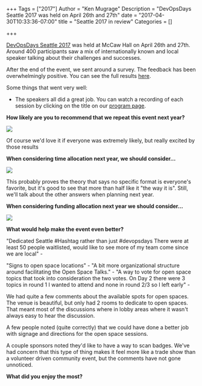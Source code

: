 +++
Tags = ["2017"]
Author = "Ken Mugrage"
Description = "DevOpsDays Seattle 2017 was held on April 26th and 27th"
date = "2017-04-30T10:33:36-07:00"
title = "Seattle 2017 in review"
Categories = []

+++

[DevOpsDays Seattle 2017](https://devopsdays.org/events/2017-seattle) was held at McCaw Hall on April 26th and 27th. Around 400 participants saw a mix of internationally known and local speaker talking about their challenges and successes.

After the end of the event, we sent around a survey. The feedback has been overwhelmingly positive. You can see the full results [here](https://www.surveymonkey.com/results/SM-SCTVN9PB/).

Some things that went very well:

* The speakers all did a great job. You can watch a recording of each session by clicking on the title on our [program page](/events/2017-seattle/program/).

**How likely are you to recommend that we repeat this event next year?**

<img src="/events/2017-seattle/blog/survey002.png">

Of course we'd love it if everyone was extremely likely, but really excited by those results

**When considering time allocation next year, we should consider...**

<img src="/events/2017-seattle/blog/survey003.png">

This probably proves the theory that says no specific format is everyone's favorite, but
it's good to see that more than half like it "the way it is". Still, we'll talk about the
other answers when planning next year.

**When considering funding allocation next year we should consider...**

<img src="/events/2017-seattle/blog/survey004.png">

**What would help make the event even better?**

"Dedicated Seattle #Hashtag rather than just #devopsdays There were at least 50 people waitlisted, would like to see more of my team come since we are local" -

"Signs to open space locations" - "A bit more organizational structure around facilitating the Open Space Talks." - "A way to vote for open space topics that took into consideration the two votes. On Day 2 there were 3 topics in round 1 I wanted to attend and none in round 2/3 so I left early" -

We had quite a few comments about the available spots for open spaces. The venue is beautiful,
but only had 2 rooms to dedicate to open spaces. That meant most of the discussions where in
lobby areas where it wasn't always easy to hear the discussion.

A few people noted (quite correctly) that we could have done a better job with signage
and directions for the open space sessions.

A couple sponsors noted they'd like to have a way to scan badges. We've had concern that
this type of thing makes it feel more like a trade show than a volunteer driven community event,
but the comments have not gone unnoticed.

**What did you enjoy the most?**
